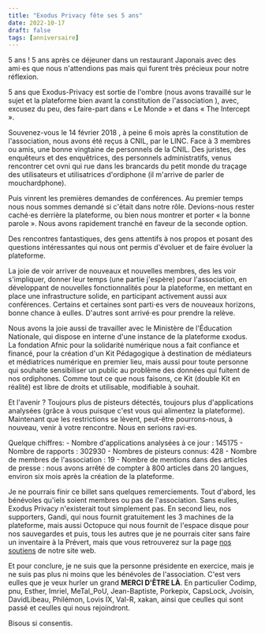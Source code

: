```yaml
---
title: "Exodus Privacy fête ses 5 ans"
date: 2022-10-17
draft: false
tags: [anniversaire]
---
```


5 ans ! 5 ans après ce déjeuner dans un restaurant Japonais avec des ami⋅es que nous n'attendions pas mais qui furent très précieux pour notre réflexion.

5 ans que Exodus-Privacy est sortie de l'ombre (nous avons travaillé sur le sujet et la plateforme bien avant la constitution de l'association ), avec, excusez du peu, des faire-part dans « Le Monde » et dans « The Intercept ».

Souvenez-vous le 14 février 2018 , à peine 6 mois après la constitution de l'association, nous avons été reçus à CNIL, par le LINC. Face à 3 membres ou amis, une bonne vingtaine de personnels de la CNIL. Des juristes, des enquêteurs et des enquêtrices, des personnels administratifs, venus rencontrer cet ovni qui rue dans les brancards du petit monde du traçage des utilisateurs et utilisatrices d'ordiphone (il m'arrive de parler de mouchardphone).

Puis vinrent les premières demandes de conférences. Au premier temps nous nous sommes demandé si c'était dans notre rôle. Devions-nous rester caché⋅es derrière la plateforme, ou bien nous montrer et porter « la bonne parole ». Nous avons rapidement tranché en faveur de la seconde option.

Des rencontres fantastiques, des gens attentifs à nos propos et posant des questions intéressantes qui nous ont permis d'évoluer et de faire évoluer la plateforme.

La joie de voir arriver de nouveaux et nouvelles membres, des les voir s'impliquer, donner leur temps (une partie j'espère) pour l'association, en développant de nouvelles fonctionnalités pour la plateforme, en mettant en place une infrastructure solide,  en participant activement aussi aux conférences.
Certains et certaines sont parti⋅es vers de nouveaux horizons, bonne chance à eulles. D'autres sont arrivé⋅es pour prendre la relève.

Nous avons la joie aussi de travailler avec le Ministère de l'Éducation Nationale, qui dispose en interne d'une instance de la plateforme εxodus.
La fondation Afnic pour la solidarité numérique nous a fait confiance et financé, pour la création d'un Kit Pédagogique à destination de médiateurs et médiatrices numérique en premier lieu, mais aussi pour toute personne qui souhaite sensibiliser un public au problème des données qui fuitent de nos ordiphones.
Comme tout ce que nous faisons, ce Kit (double Kit en réalité) est libre de droits et utilisable, modifiable à souhait.

Et l'avenir ? Toujours plus de pisteurs détectés, toujours plus d'applications analysées  (grâce à vous puisque c'est vous qui alimentez la plateforme). Maintenant que les restrictions se lèvent, peut-être pourrons-nous, à nouveau, venir à votre rencontre. Nous en serions ravi⋅es.

Quelque chiffres:
    - Nombre d'applications analysées à ce jour : 145175
    - Nombre de rapports : 302930
    - Nombres de pisteurs connus: 428
    - Nombre de  membres de l'association : 19
    - Nombre de mentions dans des articles de presse : nous avons arrêté de compter à 800 articles dans 20 langues, environ six mois après la création de la  plateforme.

Je ne pourrais finir ce billet sans quelques remerciements. Tout d'abord, les bénévoles qu'iels soient membres ou pas de l'association. Sans eulles, Exodus Privacy n'existerait tout simplement pas. En second lieu, nos supporters, Gandi, qui nous fournit gratuitement les 3 machines de la plateforme, mais aussi Octopuce qui nous fournit de l'espace disque pour nos sauvegardes et puis, tous les autres que je ne pourrais citer sans faire un inventaire à la Prévert, mais que vous retrouverez sur la page [nos soutiens](https://exodus-privacy.eu.org/fr/page/supporters/) de notre site web.

Et pour conclure, je ne suis que la personne présidente en exercice, mais je ne suis pas plus ni moins que les bénévoles de l'association. C'est vers  eulles que je veux hurler un grand **MERCI D'ÊTRE LÀ**. En particulier Codimp, pnu, Esther, Imriel, MeTal_PoU, Jean-Baptiste, Porkepix, CapsLock, Jvoisin, DavidLibeau, Philémon, Lovis IX, Val-R, xakan, ainsi que ceulles qui sont passé et ceulles qui nous rejoindront.

Bisous si consentis.



